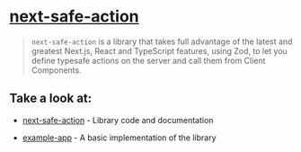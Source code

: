 # [next-safe-action](https://github.com/TheEdoRan/next-safe-action)

> `next-safe-action` is a library that takes full advantage of the latest and greatest Next.js, React and TypeScript features, using Zod, to let you define typesafe actions on the server and call them from Client Components. 

## Take a look at:
- [next-safe-action](packages/next-safe-action) - Library code and documentation

- [example-app](packages/example-app) - A basic implementation of the library